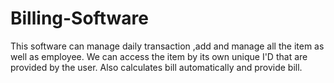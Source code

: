 # Billing-Software
This software can manage daily transaction ,add and manage all the item as well as employee. We can access the item by its own unique I'D that are provided by the user. Also calculates bill automatically and provide bill.
